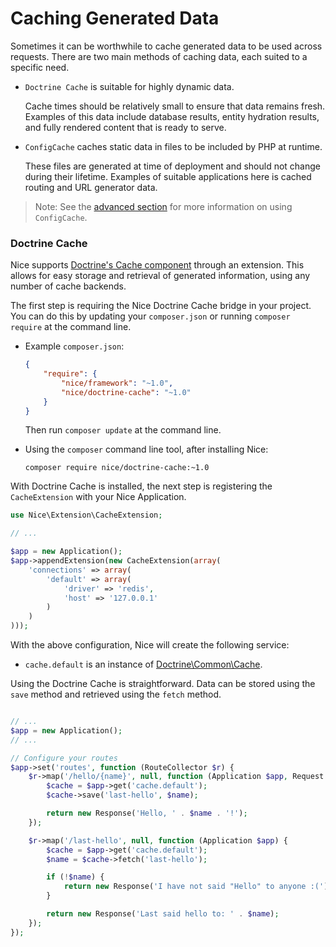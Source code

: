 Caching Generated Data
======================

Sometimes it can be worthwhile to cache generated data to be used across requests. There are two main methods of
caching data, each suited to a specific need.

*   `Doctrine Cache` is suitable for highly dynamic data.

    Cache times should be relatively small to ensure that data remains fresh. Examples of this data include
    database results, entity hydration results, and fully rendered content that is ready to serve.

*   `ConfigCache` caches static data in files to be included by PHP at runtime.

    These files are generated at time of deployment and should not change during their lifetime. Examples of
    suitable applications here is cached routing and URL generator data.
    
> Note: See the [advanced section](../advanced/config-cache.md) for more information on using `ConfigCache`.
    

### Doctrine Cache

Nice supports [Doctrine's Cache component](https://github.com/doctrine/cache) through an extension. This allows
for easy storage and retrieval of generated information, using any number of cache backends.

The first step is requiring the Nice Doctrine Cache bridge in your project. You can do this by updating your 
`composer.json` or running `composer require` at the command line.

*   Example `composer.json`:

    ```json
    {
        "require": {
            "nice/framework": "~1.0",
            "nice/doctrine-cache": "~1.0"
        }
    }
    ```
    
    Then run `composer update` at the command line.
    

*   Using the `composer` command line tool, after installing Nice:

    ```
    composer require nice/doctrine-cache:~1.0
    ```

With Doctrine Cache is installed, the next step is registering the `CacheExtension` with your Nice Application.

```php
use Nice\Extension\CacheExtension;

// ...

$app = new Application();
$app->appendExtension(new CacheExtension(array(
    'connections' => array(
        'default' => array(
            'driver' => 'redis',
            'host' => '127.0.0.1'
        )
    )
)));
```


With the above configuration, Nice will create the following service:

* `cache.default` is an instance of 
[Doctrine\Common\Cache](http://www.doctrine-project.org/api/common/2.4/class-Doctrine.Common.Cache.Cache.html).

Using the Doctrine Cache is straightforward. Data can be stored using the `save` method and retrieved using the 
`fetch` method.

```php

// ...
$app = new Application();
// ...

// Configure your routes
$app->set('routes', function (RouteCollector $r) {
    $r->map('/hello/{name}', null, function (Application $app, Request $request, $name) {
        $cache = $app->get('cache.default');
        $cache->save('last-hello', $name);

        return new Response('Hello, ' . $name . '!');
    });

    $r->map('/last-hello', null, function (Application $app) {
        $cache = $app->get('cache.default');
        $name = $cache->fetch('last-hello');

        if (!$name) {
            return new Response('I have not said "Hello" to anyone :(');
        }

        return new Response('Last said hello to: ' . $name);
    });
});
```
